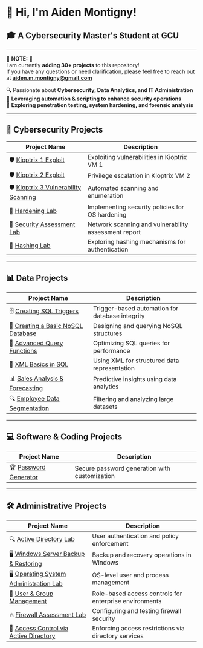 # 👋 **Hi, I'm Aiden Montigny!**  
## 🎓 **A Cybersecurity Master's Student at GCU**  

---

🚨 **NOTE:** 🚨  
I am currently **adding 30+ projects** to this repository!  
If you have any questions or need clarification, please feel free to reach out at **aiden.m.montigny@gmail.com**



🔍 Passionate about **Cybersecurity, Data Analytics, and IT Administration**  
🚀 **Leveraging automation & scripting to enhance security operations**  
📌 **Exploring penetration testing, system hardening, and forensic analysis**  

---

## 🔐 **Cybersecurity Projects**  

| **Project Name** | **Description** |
|----------------|----------------|
| 🛡️ [Kioptrix 1 Exploit](https://github.com/AidenMontigny/Kioptrix-1-Exploit) | Exploiting vulnerabilities in Kioptrix VM 1 |
| 🛡️ [Kioptrix 2 Exploit](https://github.com/AidenMontigny/Kioptrix-2-Exploit) | Privilege escalation in Kioptrix VM 2 |
| 🛡️ [Kioptrix 3 Vulnerability Scanning](https://github.com/AidenMontigny/Kioptrix-3-Vulnerability-Scanning) | Automated scanning and enumeration |
| 🔐 [Hardening Lab](https://github.com/AidenMontigny/Hardening-Lab) | Implementing security policies for OS hardening |
| 🔐 [Security Assessment Lab](https://github.com/AidenMontigny/Security-Assessment-Lab) | Network scanning and vulnerability assessment report |
| 🔑 [Hashing Lab](https://github.com/AidenMontigny/Hashing-Lab) | Exploring hashing mechanisms for authentication |



---

## 📊 **Data Projects**  

| **Project Name** | **Description** |
|----------------|----------------|
| 🗄️ [Creating SQL Triggers](https://github.com/AidenMontigny/creating-sql-triggers) | Trigger-based automation for database integrity |
| 💾 [Creating a Basic NoSQL Database](https://github.com/AidenMontigny/creating-a-basic-nosql-database) | Designing and querying NoSQL structures |
| 🔎 [Advanced Query Functions](https://github.com/AidenMontigny/Advanced-Query-Functions-and-Controlled-Data-Handling) | Optimizing SQL queries for performance |
| 📜 [XML Basics in SQL](https://github.com/AidenMontigny/XML-Basics-in-SQL) | Using XML for structured data representation |
| 📊 [Sales Analysis & Forecasting](https://github.com/AidenMontigny/Sales-Analysis-and-Forecasting) | Predictive insights using data analytics |
| 🔍 [Employee Data Segmentation](https://github.com/AidenMontigny/Employee-Data-Segmentation-and-Analysis-System) | Filtering and analyzing large datasets |

---

## 💻 **Software & Coding Projects**  

| **Project Name** | **Description** |
|----------------|----------------|
| 🏆 [Password Generator](https://github.com/AidenMontigny/Password-Generator) | Secure password generation with customization |

---

## 🛠️ **Administrative Projects**  

| **Project Name** | **Description** |
|----------------|----------------|
| 🔍 [Active Directory Lab](https://github.com/AidenMontigny/Active-Directory-Lab) | User authentication and policy enforcement |
| 🖥️ [Windows Server Backup & Restoring](https://github.com/AidenMontigny/Windows-Server-Backup-and-Restoring) | Backup and recovery operations in Windows |
| 🖥️ [Operating System Administration Lab](https://github.com/AidenMontigny/Operating-System-Administration-Lab) | OS-level user and process management |
| 🔐 [User & Group Management](https://github.com/AidenMontigny/User-and-Group-Management) | Role-based access controls for enterprise environments |
| 🔥 [Firewall Assessment Lab](https://github.com/AidenMontigny/Access-Control-Firewall-Assessment-Lab) | Configuring and testing firewall security |
| 🔑 [Access Control via Active Directory](https://github.com/AidenMontigny/Access-Control-via-Active-Directory-Lab) | Enforcing access restrictions via directory services |


